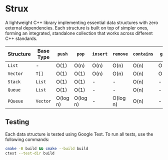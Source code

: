 # Strux

A lightweight C++ library implementing essential data structures with zero external dependencies. Each structure is built on top of simpler ones, forming an integrated, standalone collection that works across different C++ standards.


| Structure | Base Type | `push` | `pop` | `insert` | `remove` | `contains` | `get` | `set` | `find` | `clear` | `length` | `isEmpty` | `peek` | `reverse` |
|-----------|---------------------|--------------|-------------|--------|--------|----------|-----|-----|------|-------|--------|---------|------|---------|
| `List` | - | O(1) | O(n) | O(n) | O(n) | O(n) | O(n) | O(n) | O(n) | O(n) | O(1) | O(1) | O(1) | O(n) |
| `Vector` | `T[]` | O(1) | O(1) | O(n) | O(n) | O(n) | O(1) | O(1) | O(n) | O(1) | O(1) | O(1) | - | O(n) |
| `Stack` | `List` | O(1) | O(1) | - | - | O(n) | - | - | - | O(n) | O(1) | O(1) | O(1) | - |
| `Queue` | `List` | O(1) | O(1) | - | - | O(n) | - | - | - | O(n) | O(1) | O(1) | O(1) | - |
| `PQueue` | `Vector` | O(log n) | O(log n) | - | O(log n) | O(n) | - | - | - | O(1) | O(1) | O(1) | O(1) | - |


## Testing

Each data structure is tested using Google Test. To run all tests, use the following commands:

```sh
cmake -B build && cmake --build build
ctest --test-dir build
```